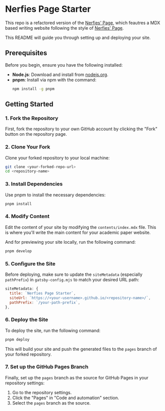 # Nerfies Page Starter

This repo is a refactored version of the [Nerfies' Page](https://github.com/nerfies/nerfies.github.io), which feautres a MDX based writing website following the style of [Nerfies' Page](https://nerfies.github.io).

This README will guide you through setting up and deploying your site.

## Prerequisites

Before you begin, ensure you have the following installed:

- **Node.js**: Download and install from [nodejs.org](https://nodejs.org/).
- **pnpm**: Install via npm with the command:
  ```bash
  npm install -g pnpm
  ```

## Getting Started

### 1. Fork the Repository

First, fork the repository to your own GitHub account by clicking the "Fork" button on the repository page.

### 2. Clone Your Fork

Clone your forked repository to your local machine:

```bash
git clone <your-forked-repo-url>
cd <repository-name>
```

### 3. Install Dependencies

Use pnpm to install the necessary dependencies:

```bash
pnpm install
```

### 4. Modify Content

Edit the content of your site by modifying the `contents/index.mdx` file. This is where you'll write the main content for your academic paper website.

And for previewing your site locally, run the following command:

```bash
pnpm develop
```

### 5. Configure the Site

Before deploying, make sure to update the `siteMetadata` (especially `pathPrefix`) in `gatsby-config.mjs` to match your desired URL path:

```javascript
siteMetadata: {
  title: `Nerfies Page Starter`,
  siteUrl: `https://<your-username>.github.io/<repository-name>/`,
  pathPrefix: `/your-path-prefix`,
},
```

### 6. Deploy the Site

To deploy the site, run the following command:

```bash
pnpm deploy
```

This will build your site and push the generated files to the `pages` branch of your forked repository.

### 7. Set up the GitHub Pages Branch

Finally, set up the `pages` branch as the source for GitHub Pages in your repository settings:

1. Go to the repository settings.
2. Click the "Pages" in "Code and automation" section.
3. Select the `pages` branch as the source.
